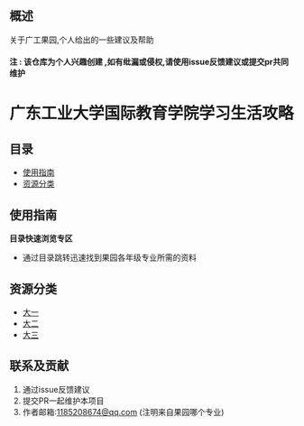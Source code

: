 ## 概述
关于广工果园,个人给出的一些建议及帮助
#### 注 : 该仓库为个人兴趣创建 ,如有纰漏或侵权,请使用issue反馈建议或提交pr共同维护

# 广东工业大学国际教育学院学习生活攻略
## 目录
- [使用指南](#使用指南)
- [资源分类](#资源分类)
## 使用指南
**目录快速浏览专区**
- 通过目录跳转迅速找到果园各年级专业所需的资料
## 资源分类
- [大一](./public/大一/)
- [大二](./public/大二/)
- [大三](./public/大三/)
## 联系及贡献
1. 通过issue反馈建议
2. 提交PR一起维护本项目
3. 作者邮箱:1185208674@qq.com (注明来自果园哪个专业)
